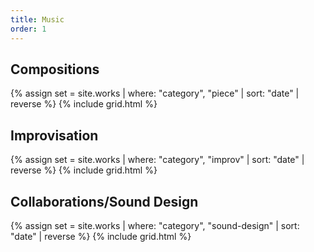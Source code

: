```yaml
---
title: Music
order: 1
---
```

## Compositions

{% assign set = site.works | where: "category", "piece" | sort: "date" | reverse %}
{% include grid.html %}

## Improvisation

{% assign set = site.works | where: "category", "improv" | sort: "date" | reverse %}
{% include grid.html %}

## Collaborations/Sound Design

{% assign set = site.works | where: "category", "sound-design" | sort: "date" | reverse %}
{% include grid.html %}
